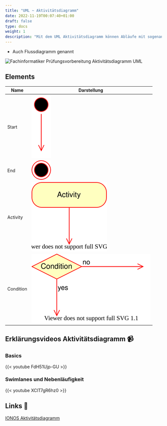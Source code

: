 ```yaml
---
title: "UML ~ Aktivitätsdiagramm"
date: 2022-11-19T00:07:40+01:00
draft: false
type: docs
weight: 1
description: "Mit dem UML Aktivitätsdiagramm können Abläufe mit sogenannten Aktivitäten sinnvoll dargestellt werden."
---
```


- Auch Flussdiagramm genannt

![Fachinformatiker Prüfungsvorbereitung Aktivitätsdiagramm UML](./Aktivit%C3%A4tsdiagramm.svg)

## Elements

| Name      | Darstellung                                          |
| --------- | ---------------------------------------------------- |
| Start     | ![Start Aktivitätsdiagramm UML](./Start.svg)         |
| End       | ![End Aktivitätsdiagramm UML](./End.svg)             |
| Activity  | ![Activity Aktivitätsdiagramm UML](./Activity.svg)   |
| Condition | ![Condition Aktivitätsdiagramm UML](./Condition.svg) |

## Erklärungsvideos Aktivitätsdiagramm 📹

### Basics

{{< youtube FdH51Ujp-GU >}}

### Swimlanes und Nebenläufigkeit

{{< youtube XClT7gR6hz0 >}}

## Links 🔗

[IONOS Aktivitätsdiagramm](https://www.ionos.de/digitalguide/websites/web-entwicklung/uml-aktivitaetsdiagramme/)
